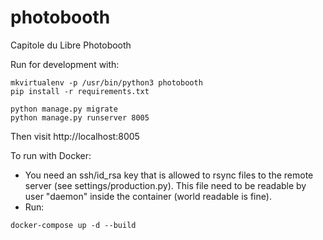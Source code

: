 # photobooth

Capitole du Libre Photobooth

Run for development with:

```
mkvirtualenv -p /usr/bin/python3 photobooth
pip install -r requirements.txt

python manage.py migrate
python manage.py runserver 8005
```

Then visit http://localhost:8005

To run with Docker:

* You need an ssh/id_rsa key that is allowed to rsync files to the remote
  server (see settings/production.py). This file need to be readable by user
  "daemon" inside the container (world readable is fine).
* Run:

```
docker-compose up -d --build
```
